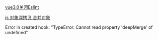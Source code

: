 [vue3.0关闭Eslint](https://blog.csdn.net/weixin_44387746/article/details/103205789)

[js 对象深拷贝 合并对象](https://blog.csdn.net/qq_33737087/article/details/105294423)

Error in created hook: "TypeError: Cannot read property 'deepMerge' of undefined"

